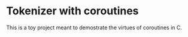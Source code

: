 # Tokenizer with coroutines

This is a toy project meant to demostrate the virtues of coroutines in C.
